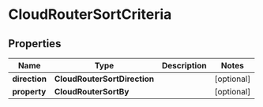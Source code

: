 

# CloudRouterSortCriteria


## Properties

| Name | Type | Description | Notes |
|------------ | ------------- | ------------- | -------------|
|**direction** | **CloudRouterSortDirection** |  |  [optional] |
|**property** | **CloudRouterSortBy** |  |  [optional] |



